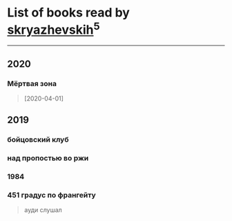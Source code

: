 # List of books read by [skryazhevskih](http://vk.com/id383165880)<sup>5</sup>
---

## 2020

### Мёртвая зона
> [2020-04-01] 



## 2019

### бойцовский клуб


### над пропостью во ржи


### 1984


### 451 градус по франгейту
> ауди слушал



